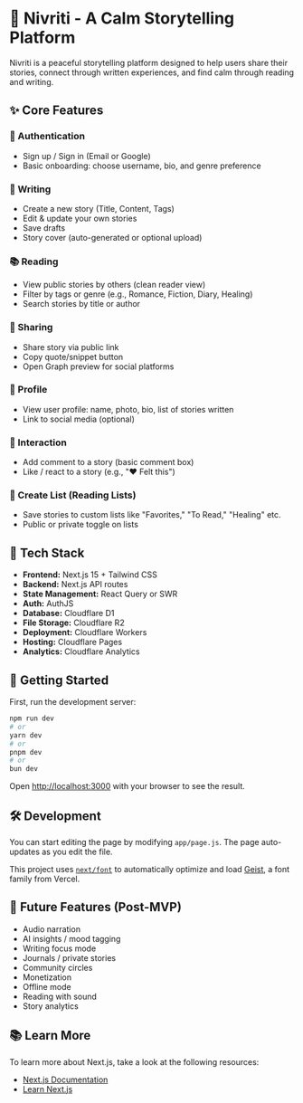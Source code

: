 # 🪷 Nivriti - A Calm Storytelling Platform

Nivriti is a peaceful storytelling platform designed to help users share their stories, connect through written experiences, and find calm through reading and writing.

## ✨ Core Features

### 🔐 Authentication

- Sign up / Sign in (Email or Google)
- Basic onboarding: choose username, bio, and genre preference

### 📝 Writing

- Create a new story (Title, Content, Tags)
- Edit & update your own stories
- Save drafts
- Story cover (auto-generated or optional upload)

### 📚 Reading

- View public stories by others (clean reader view)
- Filter by tags or genre (e.g., Romance, Fiction, Diary, Healing)
- Search stories by title or author

### 📣 Sharing

- Share story via public link
- Copy quote/snippet button
- Open Graph preview for social platforms

### 👤 Profile

- View user profile: name, photo, bio, list of stories written
- Link to social media (optional)

### 💬 Interaction

- Add comment to a story (basic comment box)
- Like / react to a story (e.g., "❤️ Felt this")

### 🧺 Create List (Reading Lists)

- Save stories to custom lists like "Favorites," "To Read," "Healing" etc.
- Public or private toggle on lists

## 💭 Tech Stack

- **Frontend:** Next.js 15 + Tailwind CSS
- **Backend:** Next.js API routes
- **State Management:** React Query or SWR
- **Auth:** AuthJS
- **Database:** Cloudflare D1
- **File Storage:** Cloudflare R2
- **Deployment:** Cloudflare Workers
- **Hosting:** Cloudflare Pages
- **Analytics:** Cloudflare Analytics

## 🚀 Getting Started

First, run the development server:

```bash
npm run dev
# or
yarn dev
# or
pnpm dev
# or
bun dev
```

Open [http://localhost:3000](http://localhost:3000) with your browser to see the result.

## 🛠️ Development

You can start editing the page by modifying `app/page.js`. The page auto-updates as you edit the file.

This project uses [`next/font`](https://nextjs.org/docs/app/building-your-application/optimizing/fonts) to automatically optimize and load [Geist](https://vercel.com/font), a font family from Vercel.

## 🔮 Future Features (Post-MVP)

- Audio narration
- AI insights / mood tagging
- Writing focus mode
- Journals / private stories
- Community circles
- Monetization
- Offline mode
- Reading with sound
- Story analytics

## 📚 Learn More

To learn more about Next.js, take a look at the following resources:

- [Next.js Documentation](https://nextjs.org/docs)
- [Learn Next.js](https://nextjs.org/learn)
